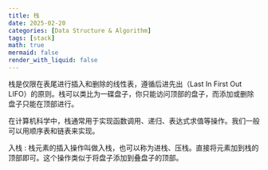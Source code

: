 ```yaml
---
title: 栈
date: 2025-02-20
categories: [Data Structure & Algorithm]
tags: [stack]
math: true
mermaid: false
render_with_liquid: false
---
```


栈是仅限在表尾进行插入和删除的线性表，遵循后进先出（Last In First Out LIFO）的原则。栈可以类比为一碟盘子，你只能访问顶部的盘子，而添加或删除盘子只能在顶部进行。

在计算机科学中，栈通常用于实现函数调用、递归、表达式求值等操作。我们一般可以用顺序表和链表来实现。

入栈
: 栈元素的插入操作叫做入栈，也可以称为进栈、压栈。直接将元素加到栈的顶部即可。这个操作类似于将盘子添加到叠盘子的顶部。
